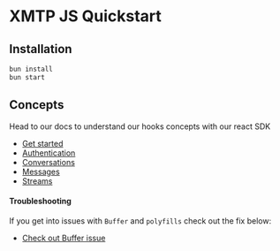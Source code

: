 # XMTP JS Quickstart

## Installation

```bash
bun install
bun start
```

## Concepts

Head to our docs to understand our hooks concepts with our react SDK

- [Get started](https://xmtp.org/docs/build/get-started?sdk=js)
- [Authentication](https://xmtp.org/docs/build/authentication?sdk=js)
- [Conversations](https://xmtp.org/docs/build/conversations?sdk=js)
- [Messages](https://xmtp.org/docs/build/messages/?sdk=js)
- [Streams](https://xmtp.org/docs/build/streams/?sdk=js)

#### Troubleshooting

If you get into issues with `Buffer` and `polyfills` check out the fix below:

- [Check out Buffer issue](https://github.com/xmtp/xmtp-js/issues/487)
